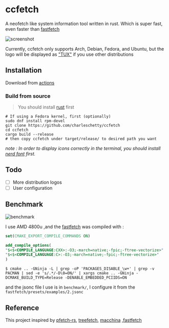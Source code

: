 # ccfetch

A neofetch like system information tool written in rust. Which is super fast, even faster than [fastfetch](https://github.com/fastfetch-cli/fastfetch)

![screenshot](/screenshots/screenshot1.png)

Currently, ccfetch only supports Arch, Debian, Fedora, and Ubuntu, but the logo will be displayed as ["TUX"](https://en.wikipedia.org/wiki/Tux_(mascot)) if you use other distributions

## Installation

Download from [actions](https://github.com/charleschetty/ccfetch/actions/workflows/build.yml)

### Build from source

> You should install [rust](https://www.rust-lang.org/tools/install) first

```shell
# If using a Fedora kernel, first (optionally)
sudo dnf install rpm-devel
git clone https://github.com/charleschetty/ccfetch
cd ccfetch
cargo build --release
# then copy ccfetch under target/release/ to desired path you want
```

*note : In order to display icons correctly in the terminal, you should install [nerd font](https://github.com/ryanoasis/nerd-fonts) first.*

## Todo

- [ ] More distribution logos
- [ ] User configuration

## Benchmark

![benchmark](/screenshots/benchmark.png)

I use AMD 4800u ,and the [fastfetch](https://github.com/fastfetch-cli/fastfetch) was compiled with :

```cmake
set(CMAKE_EXPORT_COMPILE_COMMANDS ON)

add_compile_options(
"$<$<COMPILE_LANGUAGE:CXX>:-O3;-march=native;-fpic;-ftree-vectorize>"
"$<$<COMPILE_LANGUAGE:C>:-O3;-march=native;-fpic;-ftree-vectorize>"
)
```

`$ cmake .. -GNinja -L | grep -oP 'PACKAGES_DISABLE_\w+' | grep -v PACMAN | sed -e 's/.*/-D\0=ON/' | xargs cmake .. -GNinja -DCMAKE_BUILD_TYPE=Release -DENABLE_EMBEDDED_PCIIDS=ON`

and the jsonc file I use is in `benchmark/`, I configure it from the `fastfetch/presets/examples/2.jsonc`

## Reference

This project inspired by [pfetch-rs](https://github.com/Gobidev/pfetch-rs), [treefetch](https://github.com/angelofallars/treefetch),  [macchina](https://github.com/Macchina-CLI/macchina) ,[fastfetch](https://github.com/fastfetch-cli/fastfetch)
